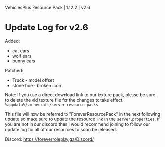 VehiclesPlus Resource Pack | 1.12.2 | v2.6

# Update Log for v2.6

Added:
  - cat ears
  - wolf ears
  - bunny ears

Patched:
  - Truck - model offset
  - stone hoe - broken icon
 

Note:
    If you use a direct download link to our texture pack, please be sure to delete the old texture file for the changes to take effect.
    `%appdata%/.minecraft/server-resource-packs`

This file will now be referred to "ForeverResourcePack" in the next following update so make sure to update the resource link in the `server.properties`.
If you are not in our discord then i would recommend joining to follow our update log for all of our resources to soon be released.

Discord: https://foreverroleplay.ga/Discord/
